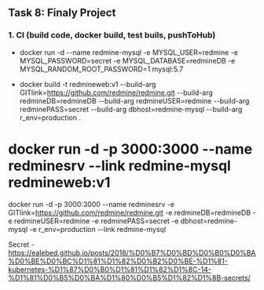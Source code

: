 ## Task 8: Finaly Project
### 1. CI (build code, docker build, test buils, pushToHub)
- docker run -d --name redmine-mysql -e MYSQL_USER=redmine -e MYSQL_PASSWORD=secret -e MYSQL_DATABASE=redmineDB -e MYSQL_RANDOM_ROOT_PASSWORD=1 mysql:5.7

- docker build -t redmineweb:v1 --build-arg GITlink=https://github.com/redmine/redmine.git --build-arg redmineDB=redmineDB --build-arg redmineUSER=redmine --build-arg redminePASS=secret --build-arg dbhost=redmine-mysql --build-arg r_env=production .


# docker run -d -p 3000:3000 --name redminesrv --link redmine-mysql redmineweb:v1

docker run -d -p 3000:3000 --name redminesrv -e GITlink=https://github.com/redmine/redmine.git -e redmineDB=redmineDB -e redmineUSER=redmine -e redminePASS=secret -e dbhost=redmine-mysql -e r_env=production --link redmine-mysql





Secret - https://ealebed.github.io/posts/2018/%D0%B7%D0%BD%D0%B0%D0%BA%D0%BE%D0%BC%D1%81%D1%82%D0%B2%D0%BE-%D1%81-kubernetes-%D1%87%D0%B0%D1%81%D1%82%D1%8C-14-%D1%81%D0%B5%D0%BA%D1%80%D0%B5%D1%82%D1%8B-secrets/